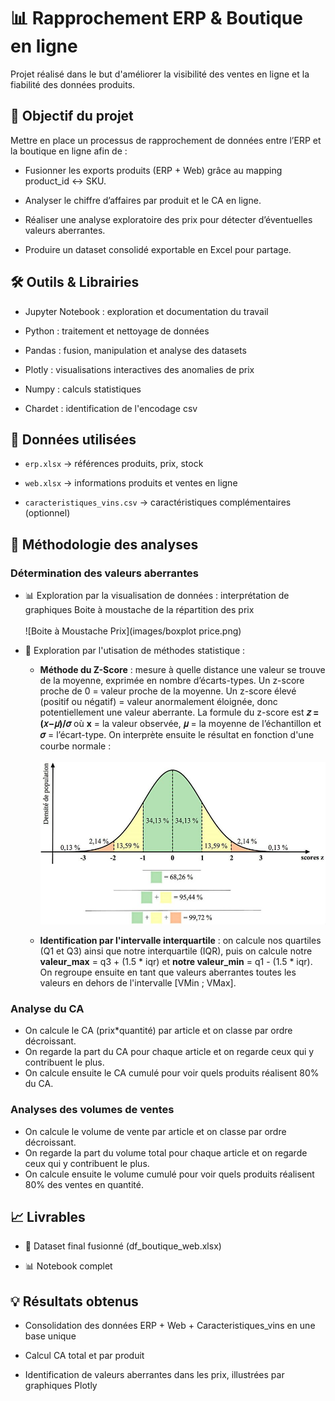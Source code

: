 # 📊 Rapprochement ERP & Boutique en ligne

Projet réalisé dans le but d'améliorer la visibilité des ventes en ligne et la fiabilité des données produits.


## 🚀 Objectif du projet

Mettre en place un processus de rapprochement de données entre l’ERP et la boutique en ligne afin de :

- Fusionner les exports produits (ERP + Web) grâce au mapping product_id ↔ SKU.

- Analyser le chiffre d’affaires par produit et le CA en ligne.

- Réaliser une analyse exploratoire des prix pour détecter d’éventuelles valeurs aberrantes.

- Produire un dataset consolidé exportable en Excel pour partage.


## 🛠️ Outils & Librairies

- Jupyter Notebook : exploration et documentation du travail

- Python : traitement et nettoyage de données

- Pandas : fusion, manipulation et analyse des datasets

- Plotly : visualisations interactives des anomalies de prix
  
- Numpy : calculs statistiques

- Chardet : identification de l'encodage csv


## 📂 Données utilisées

- `erp.xlsx` → références produits, prix, stock

- `web.xlsx` → informations produits et ventes en ligne

- `caracteristiques_vins.csv` → caractéristiques complémentaires (optionnel)

## 🧠 Méthodologie des analyses 

### Détermination des valeurs aberrantes

- 📊 Exploration par la visualisation de données : interprétation de graphiques Boite à moustache de la répartition des prix
<br></br>
![Boite à Moustache Prix](images/boxplot price.png)

- 🧮 Exploration par l'utisation de méthodes statistique :
  
     - **Méthode du Z-Score** : mesure à quelle distance une valeur se trouve de la moyenne, exprimée en nombre d’écarts-types. Un z-score proche de 0 = valeur                                     proche de la moyenne. Un z-score élevé (positif ou négatif) = valeur anormalement éloignée, donc potentiellement une valeur                                         aberrante. La formule du z-score est **𝑧 = (𝑥−𝜇)/𝜎** où **x** = la valeur observée, **𝜇** = la moyenne de l’échantillon et **𝜎** =                                  l’écart-type. On interprète ensuite le résultat en fonction d'une courbe normale :
<br></br>
![Distribution du Z-Score sur loi normale](images/Distribution-du-score-z.png)

     - **Identification par l'intervalle interquartile** : on calcule nos quartiles (Q1 et Q3) ainsi que notre interquartile (IQR), puis on calcule notre                                                                      **valeur_max** = q3 + (1.5 * iqr) et **notre valeur_min** = q1 - (1.5 * iqr). On regroupe ensuite en                                                                tant que valeurs aberrantes toutes les valeurs en dehors de l'intervalle [VMin ; VMax]. 

### Analyse du CA

- On calcule le CA (prix*quantité) par article et on classe par ordre décroissant.
- On regarde la part du CA pour chaque article et on regarde ceux qui y contribuent le plus.
- On calcule ensuite le CA cumulé pour voir quels produits réalisent 80% du CA.

### Analyses des volumes de ventes 
 
- On calcule le volume de vente par article et on classe par ordre décroissant.
- On regarde la part du volume total pour chaque article et on regarde ceux qui y contribuent le plus.
- On calcule ensuite le volume cumulé pour voir quels produits réalisent 80% des ventes en quantité.


## 📈 Livrables

- 📑 Dataset final fusionné (df_boutique_web.xlsx)

- 📊 Notebook complet
  

## 💡 Résultats obtenus

- Consolidation des données ERP + Web + Caracteristiques_vins en une base unique

- Calcul CA total et par produit

- Identification de valeurs aberrantes dans les prix, illustrées par graphiques Plotly

